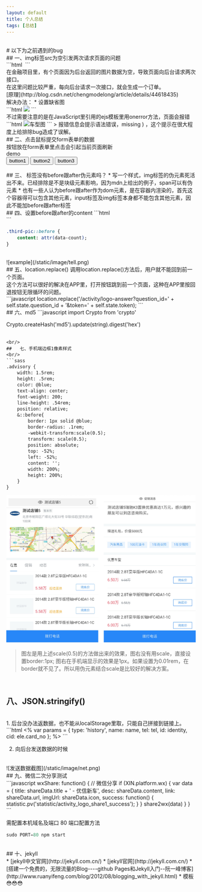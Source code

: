 ```yaml
---
layout: default
title: 个人总结
tags: [总结]
---
```

<br/>
#   以下为之前遇到的bug
<br/>
##   一、img标签src为空引发两次请求页面的问题
<br/>
```html
<img src="">
```
<br/>
在金融项目里，有个页面因为后台返回的图片数据为空，导致页面向后台请求两次接口。<br/>
在这里问题比较严重，每向后台请求一次接口，就会生成一个订单。<br/>
[原理](http://blog.csdn.net/chengmodelong/article/details/44618435)    <br/>
解决办法：
 * 设置缺省图


<br/>
```html
<img src="<%= v.pic.pic_url %>" onerror="this.onerror=null;this.src='//c4.xinstatic.com/che/20161109/1820/5822f87620d71845964.jpg';">
```
<br/>
不过需要注意的是在JavaScript里引用的ejs模板里用onerror方法，页面会报错
```html                           
<img src="<?= lists.header_pic?>" onerror="this.onerror=null; this.src='//c4.xinstatic.com/f1/20170322/1037/58d1e36350971261856.jpg';" alt="车型图">
```
> 报错信息会提示语法错误，missing ) ，这个提示在很大程度上给排除bug造成了误解。

<br/>
##   二、点击鼠标提交form表单的数据
<br/>
按钮放在form表单里点击会引起当前页面刷新<br/>
demo<br/>
<form>
<button>button1</button>
<button>button2</button>
<button>button3</button>
</form>
<br/>
##   三、<img> 标签没有before跟after伪元素吗？
    *  写一个样式，img标签的伪元素死活出不来。已经排除是不是块级元素影响，因为mdn上给出的例子，span可以有伪元素
    *  也有一些人认为before跟after作为dom元素，是在容器内渲染的，首先这个容器得可以包含其他元素，input标签及img标签本身都不能包含其他元素，因此不能加before跟after标签

<br/>
##   四、设置before跟after的content
```html
   <div class="pic-content third-pic" data-count="<?= num?>">
```
<br/>

```sass
.third-pic::before {
    content: attr(data-count);
}
```
<br/>
![example](/static/image/tell.png)
<br/>
##   五、location.replace()
调用location.replace()方法后，用户就不能回到前一个页面。<br/>
这个方法可以很好的解决在APP里，打开按钮跳到前一个页面，这种在APP里按回退按钮无限循环的问题。<br/>
```javascript
location.replace('/activity/logo-answer?question_id=' + self.state.question_id + '&token=' + self.state.token);
```
<br/>
##   六、md5
```javascript
import Crypto from 'crypto'

Crypto.createHash('md5').update(string).digest('hex')
```

<br/>
##   七、手机端边框1像素样式
<br/>
```sass
.advisory {
    width: 1.5rem;
    height: .5rem;
    color: @blue;
    text-align: center;
    font-weight: 200;
    line-height: .54rem;
    position: relative;
    &::before{
        border: 1px solid @blue;
        border-radius: .1rem;
        -webkit-transform:scale(0.5);
        transform: scale(0.5);
        position: absolute;
        top: -52%;
        left: -52%;
        content: '';
        width: 200%;
        height: 200%;
    }
}
```
![1像素边框示意图](/static/image/border.png)
<br/>
> 图左是用上述scale(0.5)的方法做出来的效果，图右没有用scale，直接设置border:1px;
> 图右在手机端显示的效果是1px。如果设置为0.01rem，在border就不见了。所以用伪元素结合scale是比较好的解决方案。

<br/>

##  八、JSON.stringify()
<br/>
1. 后台没办法返数据，也不能从localStorage里取，只能自己拼接到链接上。
```html
<%
    var params = {
        type: 'history',
        name: name,
        tel: tel,
        id: identity,
        cid: ele.card_no
    };
%>
<a href="<%=url%>?status=<%=status%>&params=<%= JSON.stringify(params) %>&invalidate_reason=<%= ele.invalidate_reason%>" class="result"></a>
```

2. 向后台发送数据的时候
<br/>
![发送数据截图](/static/image/net.png)

<br/>
##  九、微信二次分享测试  
<br/>
```javascript
wxShare: function() {
            // 微信分享
            if (XIN.platform.wx) {
                var data = {
                    title: shareData.title + ' - 优信新车',
                    desc: shareData.content,
                    link: shareData.url,
                    imgUrl: shareData.icon,
                    success: function() {
                        statistic.pv('statistic/activity_logo_share1_success');
                    }
                }
                share2wx(data)
            }
        }
```

需配置本机域名及端口 80
端口配置方法
```javascript
sudo PORT=80 npm start
```
<br/>
##  十、jekyll
<br/>
* [jekyll中文官网](http://jekyll.com.cn/)
* [jekyll官网](http://jekyll.com.cn/)
* [搭建一个免费的，无限流量的Blog----github Pages和Jekyll入门--阮一峰博客](http://www.ruanyifeng.com/blog/2012/08/blogging_with_jekyll.html)
* 模板 😳😳😳


<br/>
<br/>
<br/>
